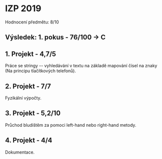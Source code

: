 # IZP 2019
Hodnocení předmětu: 8/10

## Výsledek: 1. pokus - 76/100 -> C

## 1. Projekt - 4,7/5
Práce se stringy -- vyhledávání v textu na základě mapování čísel na znaky (Na principu tlačítkových telefonů).

## 2. Projekt - 7/7
Fyzikální výpočty.

## 3. Projekt - 5,2/10
Průchod bludištěm za pomoci left-hand nebo right-hand metody.

## 4. Projekt - 4/4
Dokumentace.
